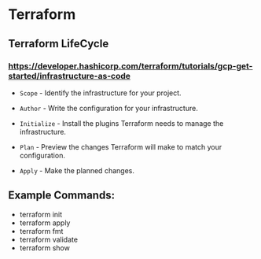 # Terraform

## Terraform LifeCycle
### https://developer.hashicorp.com/terraform/tutorials/gcp-get-started/infrastructure-as-code
- `Scope` - Identify the infrastructure for your project.

- `Author` - Write the configuration for your infrastructure.

- `Initialize` - Install the plugins Terraform needs to manage the infrastructure.

- `Plan` - Preview the changes Terraform will make to match your configuration.

- `Apply` - Make the planned changes.


## Example Commands:
- terraform init
- terraform apply
- terraform fmt
- terraform validate
- terraform show

